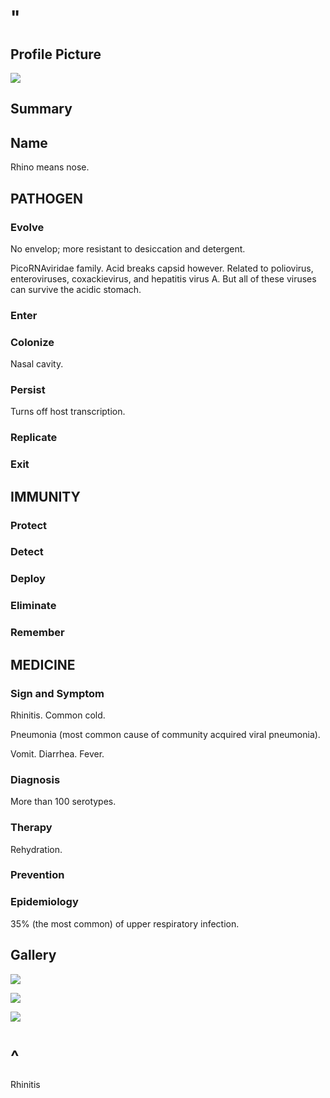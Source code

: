 # "

## Profile Picture

![](1.jpeg)

## Summary

## Name

Rhino means nose.

## PATHOGEN

### Evolve

No envelop; more resistant to desiccation and detergent.

PicoRNAviridae family.
Acid breaks capsid however.
Related to poliovirus, enteroviruses, coxackievirus, and hepatitis virus A.
But all of these viruses can survive the acidic stomach.

### Enter

### Colonize

Nasal cavity.

### Persist

Turns off host transcription.

### Replicate

### Exit

## IMMUNITY

### Protect

### Detect

### Deploy

### Eliminate

### Remember

## MEDICINE

### Sign and Symptom

Rhinitis.
Common cold.

Pneumonia (most common cause of community acquired viral pneumonia).

Vomit.
Diarrhea.
Fever.

### Diagnosis

More than 100 serotypes.

### Therapy

Rehydration.

### Prevention

### Epidemiology

35% (the most common) of upper respiratory infection.

## Gallery

![](2.jpeg)

![](3.jpeg)

![](4.jpeg)

# ^

Rhinitis
